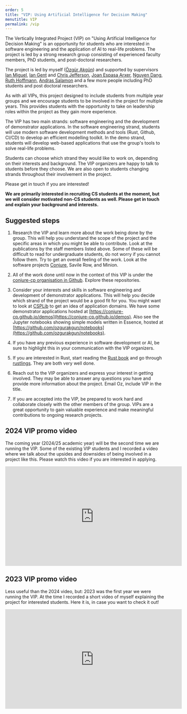 ```yaml
---
order: 5
title: "VIP: Using Artificial Intelligence for Decision Making"
menutitle: VIP
permalink: /vip
---
```


The Vertically Integrated Project (VIP) on "Using Artificial Intelligence for Decision Making" is an opportunity for students who are interested in software engineering and the application of AI to real-life problems. The project is led by a strong research group consisting of experienced faculty members, PhD students, and post-doctoral researchers.

The project is led by myself ([Özgür Akgün](https://www.st-andrews.ac.uk/computer-science/people/oa86/)) and supported by supervisors [Ian Miguel](https://www.st-andrews.ac.uk/computer-science/people/ijm/), [Ian Gent](https://www.st-andrews.ac.uk/computer-science/people/ipg1/) and [Chris Jefferson](https://www.st-andrews.ac.uk/computer-science/people/caj21/), [Joan Espasa Arxer](https://www.st-andrews.ac.uk/computer-science/people/jea20/), [Nguyen Dang](https://www.st-andrews.ac.uk/computer-science/people/nttd/), [Ruth Hoffmann](https://www.st-andrews.ac.uk/computer-science/people/rh347/), [Andras Salamon](https://www.st-andrews.ac.uk/computer-science/people/as456/) and a few more people including PhD students and post doctoral researchers.

As with all VIPs, this project designed to include students from multiple year groups and we encourage students to be involved in the project for multiple years. This provides students with the opportunity to take on leadership roles within the project as they gain more experience.

The VIP has two main strands: software engineering and the development of demonstrator applications. In the software engineering strand, students will use modern software development methods and tools (Rust, Github, CI/CD) to develop an efficient modelling toolkit. In the demo strand, students will develop web-based applications that use the group's tools to solve real-life problems.

Students can choose which strand they would like to work on, depending on their interests and background. The VIP organizers are happy to talk to students before they choose. We are also open to students changing strands throughout their involvement in the project.

Please get in touch if you are interested!

**We are primarily interested in recruiting CS students at the moment, but we will consider motivated non-CS students as well. Please get in touch and explain your background and interests.**

## Suggested steps

1. Research the VIP and learn more about the work being done by the group. This will help you understand the scope of the project and the specific areas in which you might be able to contribute. Look at the publications by the staff members listed above. Some of these will be difficult to read for undergraduate students, do not worry if you cannot follow them. Try to get an overall feeling of the work. Look at the software projects [Conjure](https://github.com/conjure-cp/conjure), Savile Row, and Minion.

2. All of the work done until now in the context of this VIP is under the [conjure-cp organisation in Github](https://github.com/conjure-cp). Explore these repositories.

3. Consider your interests and skills in software engineering and development of demonstrator applications. This will help you decide which strand of the project would be a good fit for you. You might want to look at [CSPLib](https://www.csplib.org) to get an idea of application domains. We have some demonstrator applications hosted at [https://conjure-cp.github.io/demos](https://conjure-cp.github.io/demos). Also see the Jupyter notebooks showing simple models written in Essence, hosted at [https://github.com/ozgurakgun/notebooks](https://github.com/ozgurakgun/notebooks).

4. If you have any previous experience in software development or AI, be sure to highlight this in your communication with the VIP organizers.

5. If you are interested in Rust, start reading the [Rust book](https://doc.rust-lang.org/book/index.html) and go through [rustlings](https://github.com/rust-lang/rustlings). They are both very well done. 

6. Reach out to the VIP organizers and express your interest in getting involved. They may be able to answer any questions you have and provide more information about the project. Email Oz, include VIP in the title.

7. If you are accepted into the VIP, be prepared to work hard and collaborate closely with the other members of the group. VIPs are a great opportunity to gain valuable experience and make meaningful contributions to ongoing research projects.


## 2024 VIP promo video

The coming year (2024/25 academic year) will be the second time we are running the VIP. Some of the existing VIP students and I recorded a video where we talk about the upsides and downsides of being involved in a project like this. Please watch this video if you are interested in applying.

<iframe width="560" height="315" style="display:block;margin:auto;" src="https://www.youtube.com/embed/PgnxbnGh3oo" title="YouTube video player" frameborder="0" allow="accelerometer; autoplay; clipboard-write; encrypted-media; gyroscope; picture-in-picture; web-share" allowfullscreen></iframe>

## 2023 VIP promo video

Less useful than the 2024 video, but: 2023 was the first year we were running the VIP. At the time I recorded a short video of myself explaining the project for interested students. Here it is, in case you want to check it out!

<iframe width="560" height="315" style="display:block;margin:auto;" src="https://www.youtube.com/embed/bK_QmJ4Mlos" title="YouTube video player" frameborder="0" allow="accelerometer; autoplay; clipboard-write; encrypted-media; gyroscope; picture-in-picture; web-share" allowfullscreen></iframe>
